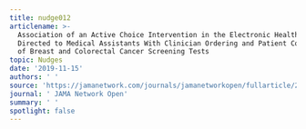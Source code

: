 ```yaml
---
title: nudge012
articlename: >-
  Association of an Active Choice Intervention in the Electronic Health Record
  Directed to Medical Assistants With Clinician Ordering and Patient Completion
  of Breast and Colorectal Cancer Screening Tests
topic: Nudges
date: '2019-11-15'
authors: ' '
source: 'https://jamanetwork.com/journals/jamanetworkopen/fullarticle/2755489'
journal: ' JAMA Network Open'
summary: ' '
spotlight: false
---
```


